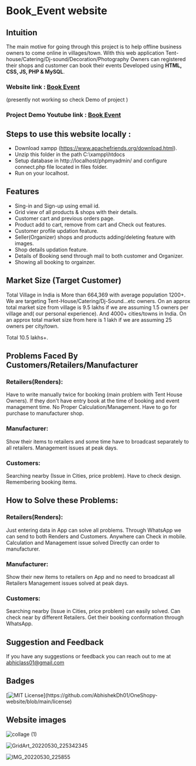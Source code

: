 # Book_Event website

## Intuition
The main motive for going through this project is to help offline business owners to come online in villages/town. With this web application Tent-house/Catering/Dj-sound/Decoration/Photography Owners can registered their shops and customer can book their events
      Developed using **HTML, CSS, JS, PHP & MySQL**.

### **Website link** : [Book Event](https://bookevents783.000webhostapp.com/)
(presently not working so check Demo of project )
### **Project Demo Youtube link** : [Book Event](https://youtu.be/e8DeITbB5VU)  

## Steps to use this website locally :

 - Download xampp (https://www.apachefriends.org/download.html).
 - Unzip this folder in the path C:\xampp\htdocs
 - Setup database in http://localhost/phpmyadmin/ and configure connect.php file located in files folder.
 - Run on your localhost.

## Features
- Sing-in and Sign-up using email id.
- Grid view of all products & shops with their details.
- Customer cart and previous orders page.
- Product add to cart, remove from cart and Check out features.
- Customer profile updation feature.
- Seller(Organizer) shops and products adding/deleting feature with images.
- Shop details updation feature.
- Details of Booking send through mail to both customer and Organizer. 
- Showing all booking to orgainzer.

## Market Size (Target Customer)
Total Village in India is More than 664,369 with average population 1200+. We are targeting Tent-House/Catering/Dj-Sound...etc owners. On an approx total market size from village is 9.5 lakhs if we are assuming 1.5 owners per village and( our personal experience). 
And 4000+ cities/towns in India. On an approx total market size from here is 1 lakh if we are assuming 25 owners per city/town.

Total 10.5 lakhs+.

## Problems Faced By Customers/Retailers/Manufacturer
### Retailers(Renders):
Have to write manually twice for booking (main problem with Tent House Owners).
If they don't have entry book at the time of booking and event management time.
No Proper Calculation/Management.
Have to go for purchase to manufacturer shop.

### Manufacturer:
Show their items to retailers and  some time have to broadcast separately to all retailers.
Management issues at peak days. 

### Customers:
Searching nearby (Issue in Cities, price problem).
Have to check design.
Remembering booking items.

## How to Solve these Problems:

### Retailers(Renders):
Just entering data in App can solve all problems. Through WhatsApp we can send to both Renders and Customers.
Anywhere can Check in mobile. 
Calculation and Management issue solved
Directly can order to manufacturer.

### Manufacturer:
Show their new items to retailers on App and no need to broadcast all Retailers
Management issues solved at peak days. 

### Customers:
Searching nearby (Issue in Cities, price problem) can easily solved.
Can check near by different Retailers.
Get their booking conformation through WhatsApp.



## Suggestion and Feedback

If you have any suggestions or feedback you can reach out to me at abhiclass01@gmail.com

## Badges

[![MIT License](https://img.shields.io/apm/l/atomic-design-ui.svg?)](https://github.com/AbhishekDh01/OneShopy-website/blob/main/license)

## Website images
![collage (1)](![image](https://user-images.githubusercontent.com/85430434/202630870-62ed508d-134c-47e2-a9dd-4489a95565ed.png))

![GridArt_20220530_225342345](https://user-images.githubusercontent.com/75718742/171047312-c7c2c791-c06f-4145-a527-8e1bf960ccd1.jpg)

![IMG_20220530_225855](https://user-images.githubusercontent.com/75718742/171045516-c54c2e36-78da-4299-850a-3610686c5fd1.jpg)
